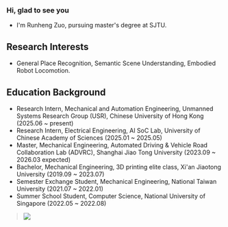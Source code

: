 ### Hi, glad to see you 

- I'm Runheng Zuo, pursuing master's degree at SJTU. 

##  Research Interests 
- General Place Recognition, Semantic Scene Understanding, Embodied Robot Locomotion.

##  Education Background
- Research Intern, Mechanical and Automation Engineering, Unmanned Systems Research Group (USR), Chinese University of Hong Kong (2025.06 ~ present)
- Research Intern, Electrical Engineering, AI SoC Lab, University of Chinese Academy of Sciences (2025.01 ~ 2025.05)
- Master, Mechanical Engineering, Automated Driving & Vehicle Road Collaboration Lab (ADVRC), Shanghai Jiao Tong University (2023.09 ~ 2026.03 expected)
- Bachelor, Mechanical Engineering, 3D printing elite class, Xi'an Jiaotong University (2019.09 ~ 2023.07)
- Semester Exchange Student, Mechanical Engineering, National Taiwan University (2021.07 ~ 2022.01)
- Summer School Student, Computer Science, National University of Singapore (2022.05 ~ 2022.08)


> <a href="https://github.com/runjtu"><img align='center' src="https://github-readme-stats.vercel.app/api?username=runjtu&show_icons=true&theme=buefy"></a>

